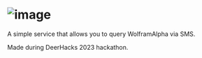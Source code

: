 # ![image](https://media.discordapp.net/attachments/607651714392260619/1102116602398392342/textwolfram.png)
A simple service that allows you to query WolframAlpha via SMS.

Made during DeerHacks 2023 hackathon.
